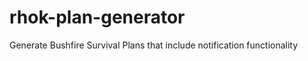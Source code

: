 rhok-plan-generator
===================

Generate Bushfire Survival Plans that include notification functionality
